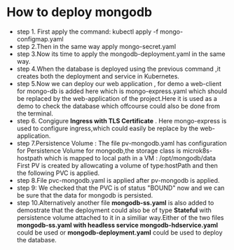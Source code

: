 # How to deploy mongodb

* step 1. First apply the command:
kubectl apply -f mongo-configmap.yaml
* step 2.Then in the same way apply mongo-secret.yaml
* step 3.Now its time to apply the mongodb-deployment.yaml in the same way.
* step 4.When the database is deployed using the previous command ,it creates both the deployment and service in Kubernetes.
* step 5.Now we can deploy our web application , for demo a web-client for mongo-db is added here which is mongo-express.yaml which should be replaced by the web-application of the project.Here it is used as a demo to check the database which offcourse could also be done from the terminal.
* step 6. Congigure **Ingress with TLS Certificate** . Here mongo-express is used to configure ingress,which could easily be replace by the web-application.
* step 7.Persistence Volume : The file pv-mongodb.yaml has configuration for Persistence Volume for mongodb,the storage class is microk8s-hostpath which is mapped to local path in a VM : /opt/mongodb/data
First PV is created by allowcating a volume of type:hostPath and then the following PVC is applied.
* step 8.File pvc-mongodb.yaml is applied after pv-mongodb is applied.
* step 9: We checked that the PVC is of status "BOUND" now and we can be sure that the data for mongodb is persisted.
* step 10.Alternatively another file **mongodb-ss.yaml** is also added to demostrate that the deployment could also be of type **Stateful** with persistence volume attached to it in a similiar way.Either of the two files **mongodb-ss.yaml with headless service mongodb-hdservice.yaml** could be used or **mongodb-deployment.yaml** could be used to deploy the database.
